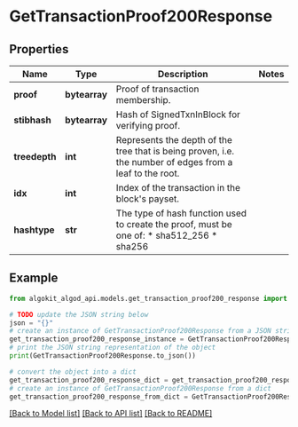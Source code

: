 # GetTransactionProof200Response


## Properties

Name | Type | Description | Notes
------------ | ------------- | ------------- | -------------
**proof** | **bytearray** | Proof of transaction membership. | 
**stibhash** | **bytearray** | Hash of SignedTxnInBlock for verifying proof. | 
**treedepth** | **int** | Represents the depth of the tree that is being proven, i.e. the number of edges from a leaf to the root. | 
**idx** | **int** | Index of the transaction in the block&#39;s payset. | 
**hashtype** | **str** | The type of hash function used to create the proof, must be one of:  * sha512_256  * sha256 | 

## Example

```python
from algokit_algod_api.models.get_transaction_proof200_response import GetTransactionProof200Response

# TODO update the JSON string below
json = "{}"
# create an instance of GetTransactionProof200Response from a JSON string
get_transaction_proof200_response_instance = GetTransactionProof200Response.from_json(json)
# print the JSON string representation of the object
print(GetTransactionProof200Response.to_json())

# convert the object into a dict
get_transaction_proof200_response_dict = get_transaction_proof200_response_instance.to_dict()
# create an instance of GetTransactionProof200Response from a dict
get_transaction_proof200_response_from_dict = GetTransactionProof200Response.from_dict(get_transaction_proof200_response_dict)
```
[[Back to Model list]](../README.md#documentation-for-models) [[Back to API list]](../README.md#documentation-for-api-endpoints) [[Back to README]](../README.md)


